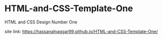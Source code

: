 # HTML-and-CSS-Template-One
HTML and CSS Design Number One

site link:
  https://hassanalnaggar99.github.io/HTML-and-CSS-Template-One/
